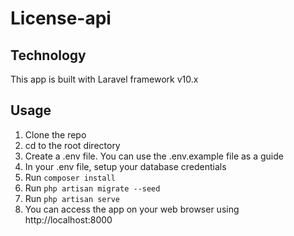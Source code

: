 # License-api

<!-- <p align="center">
<a href="https://travis-ci.org/laravel/framework"><img src="https://travis-ci.org/laravel/framework.svg" alt="Build Status"></a>
<a href="https://packagist.org/packages/laravel/framework"><img src="https://img.shields.io/packagist/dt/laravel/framework" alt="Total Downloads"></a>
<a href="https://packagist.org/packages/laravel/framework"><img src="https://img.shields.io/packagist/v/laravel/framework" alt="Latest Stable Version"></a>
<a href="https://packagist.org/packages/laravel/framework"><img src="https://img.shields.io/packagist/l/laravel/framework" alt="License"></a>
</p> -->

## Technology

This app is built with Laravel framework v10.x

## Usage

<ol>
<li>Clone the repo</li>
<li>cd to the root directory</li>
<li>Create a .env file. You can use the .env.example file as a guide</li>
<li>In your .env file, setup your database credentials</li>
<li>Run <code>composer install</code></li>
<li>Run <code>php artisan migrate --seed</code></li>
<li>Run <code>php artisan serve</code></li>
<li>You can access the app on your web browser using http://localhost:8000</li>
</ol>
